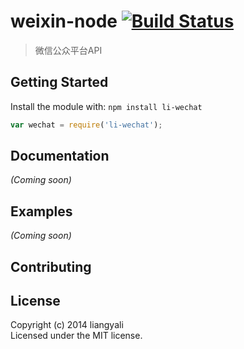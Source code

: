 # weixin-node [![Build Status](https://travis-ci.org/liangyali/li-wechat.svg?branch=master)](https://travis-ci.org/liangyali/li-wechat)

> 微信公众平台API


## Getting Started

Install the module with: `npm install li-wechat`

```js
var wechat = require('li-wechat');
```

## Documentation

_(Coming soon)_


## Examples

_(Coming soon)_


## Contributing



## License

Copyright (c) 2014 liangyali  
Licensed under the MIT license.
